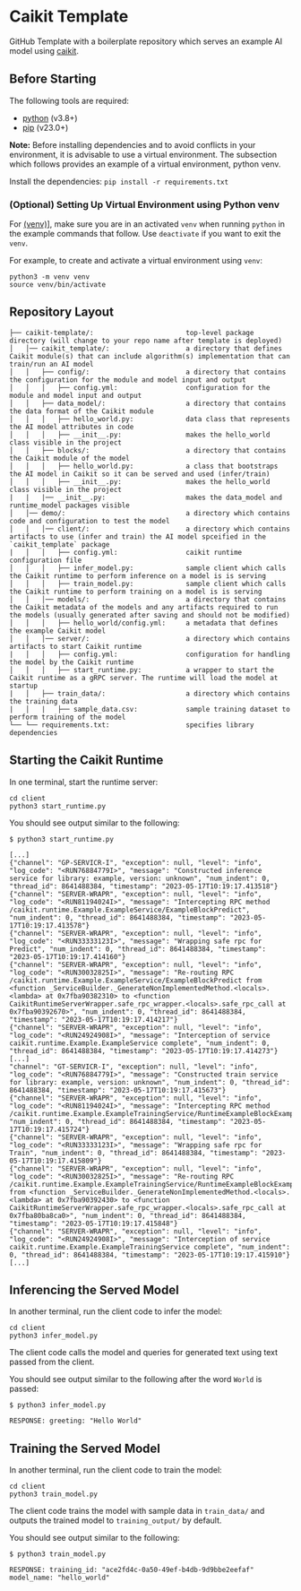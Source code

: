 # Caikit Template

GitHub Template with a boilerplate repository which serves an example AI model using [caikit](https://github.com/caikit/caikit).

## Before Starting

The following tools are required:

- [python](https://www.python.org) (v3.8+)
- [pip](https://pypi.org/project/pip/) (v23.0+)

**Note:** Before installing dependencies and to avoid conflicts in your environment, it is advisable to use a virtual environment. The subsection which follows provides an example of a virtual environment, python venv.

Install the dependencies: `pip install -r requirements.txt`

### (Optional) Setting Up Virtual Environment using Python venv

For [(venv)](https://docs.python.org/3/library/venv.html)], make sure you are in an activated `venv` when running `python` in the example commands that follow. Use `deactivate` if you want to exit the `venv`.

For example, to create and activate a virtual environment using `venv`:

```shell
python3 -m venv venv
source venv/bin/activate
```

## Repository Layout

```text
├── caikit-template/:                       top-level package directory (will change to your repo name after template is deployed)
│   │── caikit_template/:                   a directory that defines Caikit module(s) that can include algorithm(s) implementation that can train/run an AI model 
│   │   ├── config/:                        a directory that contains the configuration for the module and model input and output
│   │   │   ├── config.yml:                 configuration for the module and model input and output
│   │   ├── data_model/:                    a directory that contains the data format of the Caikit module
│   │   │   ├── hello_world.py:             data class that represents the AI model attributes in code
│   │   │   ├── __init__.py:                makes the hello_world class visible in the project
│   │   ├── blocks/:                        a directory that contains the Caikit module of the model
│   │   │   ├── hello_world.py:             a class that bootstraps the AI model in Caikit so it can be served and used (infer/train)
│   │   │   ├── __init__.py:                makes the hello_world class visible in the project
|   |   |── __init__.py:                    makes the data_model and runtime_model packages visible
│   │── demo/:                              a directory which contains code and configuration to test the model
│   │   │── client/:                        a directory which contains artifacts to use (infer and train) the AI model spceified in the `caikit_template` package
|   │   │   ├── config.yml:                 caikit runtime configuration file
│   │   │   ├── infer_model.py:             sample client which calls the Caikit runtime to perform inference on a model is is serving
│   │   │   ├── train_model.py:             sample client which calls the Caikit runtime to perform training on a model is is serving
│   │   │── models/:                        a directory that contains the Caikit metadata of the models and any artifacts required to run the models (usually generated after saving and should not be modified)
│   │   │   ├── hello_world/config.yml:     a metadata that defines the example Caikit model
│   │   │── server/:                        a directory which contains artifacts to start Caikit runtime
|   │   │   ├── config.yml:                 configuration for handling the model by the Caikit runtime
│   │   │   ├── start_runtime.py:           a wrapper to start the Caikit runtime as a gRPC server. The runtime will load the model at startup
|   │   ├── train_data/:                    a directory which contains the training data
|   │   |   ├── sample_data.csv:            sample training dataset to perform training of the model
└── └── requirements.txt:                   specifies library dependencies
```

## Starting the Caikit Runtime

In one terminal, start the runtime server:

```shell
cd client
python3 start_runtime.py
```

You should see output similar to the following:

```ShellSession
$ python3 start_runtime.py

[...]
{"channel": "GP-SERVICR-I", "exception": null, "level": "info", "log_code": "<RUN76884779I>", "message": "Constructed inference service for library: example, version: unknown", "num_indent": 0, "thread_id": 8641488384, "timestamp": "2023-05-17T10:19:17.413518"}
{"channel": "SERVER-WRAPR", "exception": null, "level": "info", "log_code": "<RUN81194024I>", "message": "Intercepting RPC method /caikit.runtime.Example.ExampleService/ExampleBlockPredict", "num_indent": 0, "thread_id": 8641488384, "timestamp": "2023-05-17T10:19:17.413578"}
{"channel": "SERVER-WRAPR", "exception": null, "level": "info", "log_code": "<RUN33333123I>", "message": "Wrapping safe rpc for Predict", "num_indent": 0, "thread_id": 8641488384, "timestamp": "2023-05-17T10:19:17.414160"}
{"channel": "SERVER-WRAPR", "exception": null, "level": "info", "log_code": "<RUN30032825I>", "message": "Re-routing RPC /caikit.runtime.Example.ExampleService/ExampleBlockPredict from <function _ServiceBuilder._GenerateNonImplementedMethod.<locals>.<lambda> at 0x7fba90382310> to <function CaikitRuntimeServerWrapper.safe_rpc_wrapper.<locals>.safe_rpc_call at 0x7fba90392670>", "num_indent": 0, "thread_id": 8641488384, "timestamp": "2023-05-17T10:19:17.414217"}
{"channel": "SERVER-WRAPR", "exception": null, "level": "info", "log_code": "<RUN24924908I>", "message": "Interception of service caikit.runtime.Example.ExampleService complete", "num_indent": 0, "thread_id": 8641488384, "timestamp": "2023-05-17T10:19:17.414273"}
[...]
"channel": "GT-SERVICR-I", "exception": null, "level": "info", "log_code": "<RUN76884779I>", "message": "Constructed train service for library: example, version: unknown", "num_indent": 0, "thread_id": 8641488384, "timestamp": "2023-05-17T10:19:17.415673"}
{"channel": "SERVER-WRAPR", "exception": null, "level": "info", "log_code": "<RUN81194024I>", "message": "Intercepting RPC method /caikit.runtime.Example.ExampleTrainingService/RuntimeExampleBlockExampleBlockTrain", "num_indent": 0, "thread_id": 8641488384, "timestamp": "2023-05-17T10:19:17.415724"}
{"channel": "SERVER-WRAPR", "exception": null, "level": "info", "log_code": "<RUN33333123I>", "message": "Wrapping safe rpc for Train", "num_indent": 0, "thread_id": 8641488384, "timestamp": "2023-05-17T10:19:17.415809"}
{"channel": "SERVER-WRAPR", "exception": null, "level": "info", "log_code": "<RUN30032825I>", "message": "Re-routing RPC /caikit.runtime.Example.ExampleTrainingService/RuntimeExampleBlockExampleBlockTrain from <function _ServiceBuilder._GenerateNonImplementedMethod.<locals>.<lambda> at 0x7fba90392430> to <function CaikitRuntimeServerWrapper.safe_rpc_wrapper.<locals>.safe_rpc_call at 0x7fba80ba8ca0>", "num_indent": 0, "thread_id": 8641488384, "timestamp": "2023-05-17T10:19:17.415848"}
{"channel": "SERVER-WRAPR", "exception": null, "level": "info", "log_code": "<RUN24924908I>", "message": "Interception of service caikit.runtime.Example.ExampleTrainingService complete", "num_indent": 0, "thread_id": 8641488384, "timestamp": "2023-05-17T10:19:17.415910"}
[...]
```

## Inferencing the Served Model

In another terminal, run the client code to infer the model:

```shell
cd client
python3 infer_model.py
```

The client code calls the model and queries for generated text using text passed from the client.

You should see output similar to the following after the word `World` is passed:

```ShellSession
$ python3 infer_model.py

RESPONSE: greeting: "Hello World"
```

## Training the Served Model

In another terminal, run the client code to train the model:

```shell
cd client
python3 train_model.py
```

The client code trains the model with sample data in `train_data/` and outputs the
trained model to `training_output/` by default.

You should see output similar to the following:

```ShellSession
$ python3 train_model.py

RESPONSE: training_id: "ace2fd4c-0a50-49ef-b4db-9d9bbe2eefaf"
model_name: "hello_world"
```
